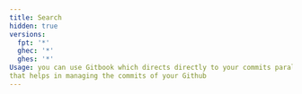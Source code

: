 ```yaml
---
title: Search
hidden: true
versions:
  fpt: '*'
  ghec: '*'
  ghes: '*'
Usage: you can use Gitbook which directs directly to your commits parallely via a gitsync 
that helps in managing the commits of your Github 
---
```


